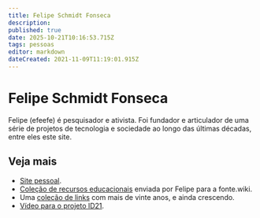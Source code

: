 ```yaml
---
title: Felipe Schmidt Fonseca
description: 
published: true
date: 2025-10-21T10:16:53.715Z
tags: pessoas
editor: markdown
dateCreated: 2021-11-09T11:19:01.915Z
---
```


# Felipe Schmidt Fonseca

Felipe (efeefe) é pesquisador e ativista. Foi fundador e articulador de uma série de projetos de tecnologia e sociedade ao longo das últimas décadas, entre eles este site.



 ## Veja mais
 
 - [Site pessoal](https://is.efeefe.me/).
 - [Coleção de recursos educacionais](/listas/felipe-fonseca) enviada por Felipe para a fonte.wiki.
 - Uma [coleção de links](https://links.efeefe.me/) com mais de vinte anos, e ainda crescendo.
 - [Vídeo para o projeto ID21](/recursos/id21-felipe-fonseca).
 